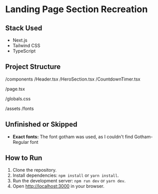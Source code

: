 # Landing Page Section Recreation

## Stack Used

* Next.js
* Tailwind CSS
* TypeScript

## Project Structure

/components
  /Header.tsx
  /HeroSection.tsx
  /CountdownTimer.tsx

/page.tsx

/globals.css

/assets
  /fonts

## Unfinished or Skipped

* **Exact fonts:** The font gotham was used, as I couldn't find Gotham-Regular font

## How to Run

1.  Clone the repository.
2.  Install dependencies: `npm install` or `yarn install`.
3.  Run the development server: `npm run dev` or `yarn dev`.
4.  Open [http://localhost:3000](http://localhost:3000) in your browser.